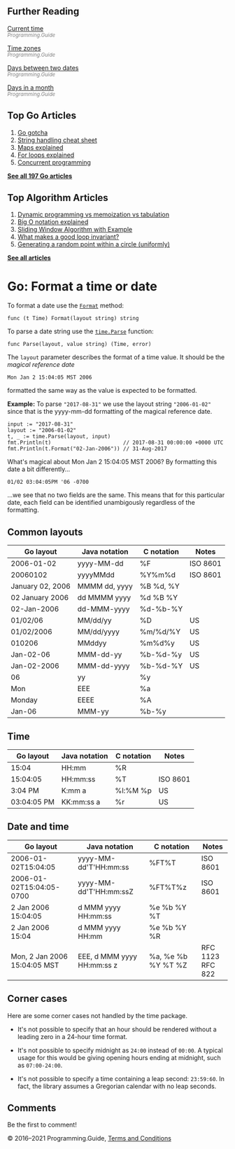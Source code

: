 <span class="underline"></span>

<span class="underline"></span>

## Further Reading

[Current time](current-time.html)  
<span style="color: grey; font-style: italic; font-size: smaller">Programming.Guide</span>

[Time zones](time-change-convert-location-timezone.html)  
<span style="color: grey; font-style: italic; font-size: smaller">Programming.Guide</span>

[Days between two dates](days-between-dates.html)  
<span style="color: grey; font-style: italic; font-size: smaller">Programming.Guide</span>

[Days in a month](last-day-month-date.html)  
<span style="color: grey; font-style: italic; font-size: smaller">Programming.Guide</span>

## Top Go Articles

1.  [Go gotcha](go-gotcha.html)
2.  [String handling cheat sheet](string-functions-reference-cheat-sheet.html)
3.  [Maps explained](maps-explained.html)
4.  [For loops explained](for-loop.html)
5.  [Concurrent programming](go-concurrency-tutorial.html)

[**See all 197 Go articles**](index.html)

<span class="underline"></span>

## Top Algorithm Articles

1.  [Dynamic programming vs memoization vs tabulation](../dynamic-programming-vs-memoization-vs-tabulation.html)
2.  [Big O notation explained](../big-o-notation-explained.html)
3.  [Sliding Window Algorithm with Example](../sliding-window-example.html)
4.  [What makes a good loop invariant?](../what-makes-a-good-loop-invariant.html)
5.  [Generating a random point within a circle (uniformly)](../random-point-within-circle.html)

[**See all articles**](../index.html)

# Go: Format a time or date

To format a date use the [`Format`](https://golang.org/pkg/time/#Time.Format) method:

    func (t Time) Format(layout string) string

To parse a date string use the [`time.Parse`](https://golang.org/pkg/time/#Parse) function:

    func Parse(layout, value string) (Time, error)

The `layout` parameter describes the format of a time value. It should be the _magical reference date_

    Mon Jan 2 15:04:05 MST 2006

formatted the same way as the value is expected to be formatted.

**Example:** To parse `"2017-08-31"` we use the layout string `"2006-01-02"` since that is the yyyy-mm-dd formatting of the magical reference date.

    input := "2017-08-31"
    layout := "2006-01-02"
    t, _ := time.Parse(layout, input)
    fmt.Println(t)                       // 2017-08-31 00:00:00 +0000 UTC
    fmt.Println(t.Format("02-Jan-2006")) // 31-Aug-2017

What's magical about Mon Jan 2 15:04:05 MST 2006? By formatting this date a bit differently…

    01/02 03:04:05PM '06 -0700

…we see that no two fields are the same. This means that for this particular date, each field can be identified unambigously regardless of the formatting.

## Common layouts

<table><thead><tr class="header"><th>Go layout</th><th>Java notation</th><th>C notation</th><th>Notes</th></tr></thead><tbody><tr class="odd"><td>2006-01-02</td><td>yyyy-MM-dd</td><td>%F</td><td>ISO 8601</td></tr><tr class="even"><td>20060102</td><td>yyyyMMdd</td><td>%Y%m%d</td><td>ISO 8601</td></tr><tr class="odd"><td>January 02, 2006</td><td>MMMM dd, yyyy</td><td>%B %d, %Y</td><td></td></tr><tr class="even"><td>02 January 2006</td><td>dd MMMM yyyy</td><td>%d %B %Y</td><td></td></tr><tr class="odd"><td>02-Jan-2006</td><td>dd-MMM-yyyy</td><td>%d-%b-%Y</td><td></td></tr><tr class="even"><td>01/02/06</td><td>MM/dd/yy</td><td>%D</td><td>US</td></tr><tr class="odd"><td>01/02/2006</td><td>MM/dd/yyyy</td><td>%m/%d/%Y</td><td>US</td></tr><tr class="even"><td>010206</td><td>MMddyy</td><td>%m%d%y</td><td>US</td></tr><tr class="odd"><td>Jan-02-06</td><td>MMM-dd-yy</td><td>%b-%d-%y</td><td>US</td></tr><tr class="even"><td>Jan-02-2006</td><td>MMM-dd-yyyy</td><td>%b-%d-%Y</td><td>US</td></tr><tr class="odd"><td>06</td><td>yy</td><td>%y</td><td></td></tr><tr class="even"><td>Mon</td><td>EEE</td><td>%a</td><td></td></tr><tr class="odd"><td>Monday</td><td>EEEE</td><td>%A</td><td></td></tr><tr class="even"><td>Jan-06</td><td>MMM-yy</td><td>%b-%y</td><td></td></tr></tbody></table>

## Time

<table><thead><tr class="header"><th>Go layout</th><th>Java notation</th><th>C notation</th><th>Notes</th></tr></thead><tbody><tr class="odd"><td>15:04</td><td>HH:mm</td><td>%R</td><td></td></tr><tr class="even"><td>15:04:05</td><td>HH:mm:ss</td><td>%T</td><td>ISO 8601</td></tr><tr class="odd"><td>3:04 PM</td><td>K:mm a</td><td>%l:%M %p</td><td>US</td></tr><tr class="even"><td>03:04:05 PM</td><td>KK:mm:ss a</td><td>%r</td><td>US</td></tr></tbody></table>

## Date and time

<table><thead><tr class="header"><th>Go layout</th><th>Java notation</th><th>C notation</th><th>Notes</th></tr></thead><tbody><tr class="odd"><td>2006-01-02T15:04:05</td><td>yyyy-MM-dd'T'HH:mm:ss</td><td>%FT%T</td><td>ISO 8601</td></tr><tr class="even"><td>2006-01-02T15:04:05-0700</td><td>yyyy-MM-dd'T'HH:mm:ssZ</td><td>%FT%T%z</td><td>ISO 8601</td></tr><tr class="odd"><td>2 Jan 2006 15:04:05</td><td>d MMM yyyy HH:mm:ss</td><td>%e %b %Y %T</td><td></td></tr><tr class="even"><td>2 Jan 2006 15:04</td><td>d MMM yyyy HH:mm</td><td>%e %b %Y %R</td><td></td></tr><tr class="odd"><td>Mon, 2 Jan 2006 15:04:05 MST</td><td>EEE, d MMM yyyy HH:mm:ss z</td><td>%a, %e %b %Y %T %Z</td><td>RFC 1123<br />
RFC 822</td></tr></tbody></table>

## Corner cases

Here are some corner cases not handled by the time package.

- It's not possible to specify that an hour should be rendered without a leading zero in a 24-hour time format.

- It's not possible to specify midnight as `24:00` instead of `00:00`. A typical usage for this would be giving opening hours ending at midnight, such as `07:00-24:00`.

- It's not possible to specify a time containing a leap second: `23:59:60`. In fact, the library assumes a Gregorian calendar with no leap seconds.

## Comments

Be the first to comment!

© 2016–2021 Programming.Guide, [Terms and Conditions](../terms-and-conditions.html)
